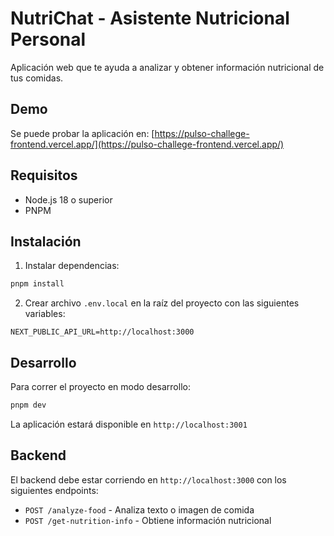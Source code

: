 # NutriChat - Asistente Nutricional Personal

Aplicación web que te ayuda a analizar y obtener información nutricional de tus comidas.

## Demo

Se puede probar la aplicación en: [https://pulso-challege-frontend.vercel.app/](https://pulso-challege-frontend.vercel.app/)

## Requisitos

- Node.js 18 o superior
- PNPM

## Instalación

1. Instalar dependencias:

```bash
pnpm install
```

2. Crear archivo `.env.local` en la raíz del proyecto con las siguientes variables:

```env
NEXT_PUBLIC_API_URL=http://localhost:3000
```

## Desarrollo

Para correr el proyecto en modo desarrollo:

```bash
pnpm dev
```

La aplicación estará disponible en `http://localhost:3001`

## Backend

El backend debe estar corriendo en `http://localhost:3000` con los siguientes endpoints:

- `POST /analyze-food` - Analiza texto o imagen de comida
- `POST /get-nutrition-info` - Obtiene información nutricional

